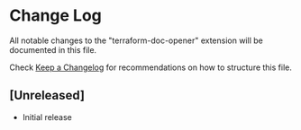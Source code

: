 # Change Log

All notable changes to the "terraform-doc-opener" extension will be documented in this file.

Check [Keep a Changelog](http://keepachangelog.com/) for recommendations on how to structure this file.

## [Unreleased]

- Initial release